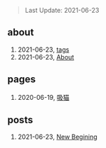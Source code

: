 > Last Update: 2021-06-23

## about
1. 2021-06-23, [tags](about/tags.md)
1. 2021-06-23, [About](about/me.md)
## pages
1. 2020-06-19, [吸猫](pages/吸猫.md)
## posts
1. 2021-06-23, [New Begining](posts/bookmarks.md)